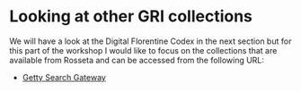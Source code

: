 # Looking at other GRI collections

We will have a look at the Digital Florentine Codex in the next section but for this part of the workshop I would like to focus on the collections that are available from Rosseta and can be accessed from the following URL:

 * [Getty Search Gateway](https://search.getty.edu/gateway/search?q=maps&cat=source&sources=%22GRI%20Digital%20Collections%22&highlights=%22Open%20Content%20Images%22&rows=50&srt=&dir=s&dsp=0&img=0&pg=1)


